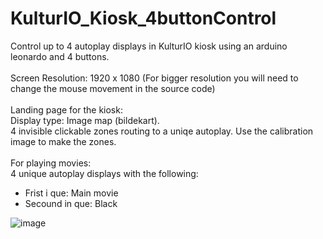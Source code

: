 # KulturIO_Kiosk_4buttonControl
Control up to 4 autoplay displays in KulturIO kiosk using an arduino leonardo and 4 buttons.
<br>
<br>
Screen Resolution: 1920 x 1080 (For bigger resolution you will need to change the mouse movement in the source code)
<br>
<br>
Landing page for the kiosk: <br>
Display type: Image map (bildekart). <br>
4 invisible clickable zones routing to a uniqe autoplay. Use the calibration image to make the zones. 
<br>
<br>
For playing movies:<br>
4 unique autoplay displays with the following:<br>
- Frist i que: Main movie<br>
- Secound in que: Black<br>

![image](https://github.com/user-attachments/assets/dc19a479-766d-481b-acca-01c8d8c68a3f)
